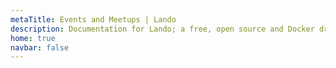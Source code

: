 ```yaml
---
metaTitle: Events and Meetups | Lando
description: Documentation for Lando; a free, open source and Docker driven local development and DevOps tool for all your projects that is fast, easy, powerful and liberating.
home: true
navbar: false
---
```

